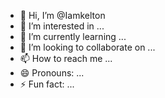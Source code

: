 - 👋 Hi, I’m @Iamkelton
- 👀 I’m interested in ...
- 🌱 I’m currently learning ...
- 💞️ I’m looking to collaborate on ...
- 📫 How to reach me ...
- 😄 Pronouns: ...
- ⚡ Fun fact: ...

<!---
Iamkelton/Iamkelton is a ✨ special ✨ repository because its `README.md` (this file) appears on your GitHub profile.
You can click the Preview link to take a look at your changes.
--->
